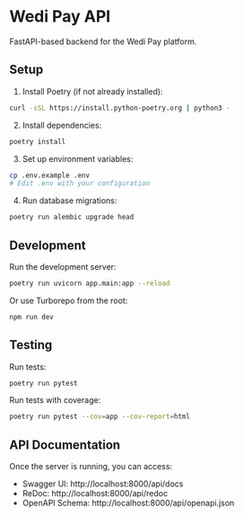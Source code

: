 # Wedi Pay API

FastAPI-based backend for the Wedi Pay platform.

## Setup

1. Install Poetry (if not already installed):
```bash
curl -sSL https://install.python-poetry.org | python3 -
```

2. Install dependencies:
```bash
poetry install
```

3. Set up environment variables:
```bash
cp .env.example .env
# Edit .env with your configuration
```

4. Run database migrations:
```bash
poetry run alembic upgrade head
```

## Development

Run the development server:
```bash
poetry run uvicorn app.main:app --reload
```

Or use Turborepo from the root:
```bash
npm run dev
```

## Testing

Run tests:
```bash
poetry run pytest
```

Run tests with coverage:
```bash
poetry run pytest --cov=app --cov-report=html
```

## API Documentation

Once the server is running, you can access:
- Swagger UI: http://localhost:8000/api/docs
- ReDoc: http://localhost:8000/api/redoc
- OpenAPI Schema: http://localhost:8000/api/openapi.json 